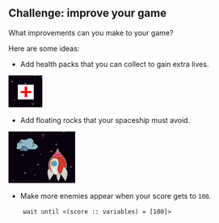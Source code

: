 ## Challenge: improve your game

What improvements can you make to your game?

Here are some ideas:

+ Add health packs that you can collect to gain extra lives.

![ảnh chụp màn hình](images/invaders-aid.png)

+ Add floating rocks that your spaceship must avoid.

![ảnh chụp màn hình](images/invaders-rocks.png)

+ Make more enemies appear when your score gets to `100`.

```blocks3
    wait until <(score :: variables) = [100]>
```